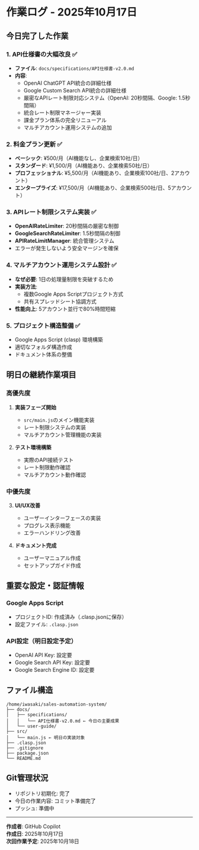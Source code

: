 # 作業ログ - 2025年10月17日

## 今日完了した作業

### 1. API仕様書の大幅改良 ✅
- **ファイル**: `docs/specifications/API仕様書-v2.0.md`
- **内容**: 
  - OpenAI ChatGPT API統合の詳細仕様
  - Google Custom Search API統合の詳細仕様
  - 厳密なAPIレート制限対応システム（OpenAI: 20秒間隔、Google: 1.5秒間隔）
  - 統合レート制限マネージャー実装
  - 課金プラン体系の完全リニューアル
  - マルチアカウント運用システムの追加

### 2. 料金プラン更新 ✅
- **ベーシック**: ¥500/月（AI機能なし、企業検索10社/日）
- **スタンダード**: ¥1,500/月（AI機能あり、企業検索50社/日）
- **プロフェッショナル**: ¥5,500/月（AI機能あり、企業検索100社/日、2アカウント）
- **エンタープライズ**: ¥17,500/月（AI機能あり、企業検索500社/日、5アカウント）

### 3. APIレート制限システム実装 ✅
- **OpenAIRateLimiter**: 20秒間隔の厳密な制御
- **GoogleSearchRateLimiter**: 1.5秒間隔の制御
- **APIRateLimitManager**: 統合管理システム
- エラーが発生しないよう安全マージンを確保

### 4. マルチアカウント運用システム設計 ✅
- **なぜ必要**: 1日の処理量制限を突破するため
- **実装方法**: 
  - 複数Google Apps Scriptプロジェクト方式
  - 共有スプレッドシート協調方式
- **性能向上**: 5アカウント並行で80%時間短縮

### 5. プロジェクト構造整備 ✅
- Google Apps Script (clasp) 環境構築
- 適切なフォルダ構造作成
- ドキュメント体系の整備

## 明日の継続作業項目

### 高優先度
1. **実装フェーズ開始**
   - `src/main.js`のメイン機能実装
   - レート制限システムの実装
   - マルチアカウント管理機能の実装

2. **テスト環境構築**
   - 実際のAPI接続テスト
   - レート制限動作確認
   - マルチアカウント動作確認

### 中優先度
3. **UI/UX改善**
   - ユーザーインターフェースの実装
   - プログレス表示機能
   - エラーハンドリング改善

4. **ドキュメント完成**
   - ユーザーマニュアル作成
   - セットアップガイド作成

## 重要な設定・認証情報

### Google Apps Script
- プロジェクトID: 作成済み（.clasp.jsonに保存）
- 設定ファイル: `.clasp.json`

### API設定（明日設定予定）
- OpenAI API Key: 設定要
- Google Search API Key: 設定要  
- Google Search Engine ID: 設定要

## ファイル構造
```
/home/iwasaki/sales-automation-system/
├── docs/
│   ├── specifications/
│   │   └── API仕様書-v2.0.md ← 今日の主要成果
│   └── user-guide/
├── src/
│   └── main.js ← 明日の実装対象
├── .clasp.json
├── .gitignore
├── package.json
└── README.md
```

## Git管理状況
- リポジトリ初期化: 完了
- 今日の作業内容: コミット準備完了
- プッシュ: 準備中

---
**作成者**: GitHub Copilot  
**作成日**: 2025年10月17日  
**次回作業予定**: 2025年10月18日
